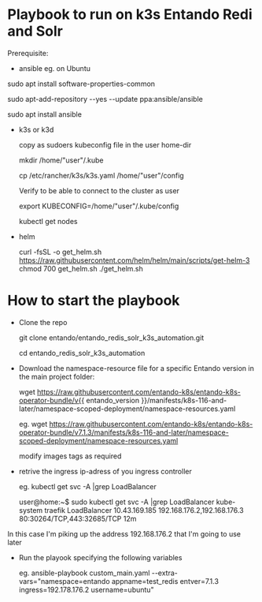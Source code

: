 # Playbook to run on k3s Entando Redi and Solr

Prerequisite:

- ansible
  eg. on Ubuntu
  
sudo apt install software-properties-common 

sudo apt-add-repository --yes --update ppa:ansible/ansible 

sudo apt install ansible

- k3s or k3d

  copy as sudoers kubeconfig file in the user home-dir
  
  mkdir /home/"user"/.kube
  
  cp /etc/rancher/k3s/k3s.yaml /home/"user"/config

  Verify to be able to connect to the cluster as user

  export KUBECONFIG=/home/"user"/.kube/config
  
  kubectl get nodes

- helm

  curl -fsSL -o get_helm.sh https://raw.githubusercontent.com/helm/helm/main/scripts/get-helm-3
  chmod 700 get_helm.sh
  ./get_helm.sh

# How to start the playbook

- Clone the repo

  git clone entando/entando_redis_solr_k3s_automation.git

  cd entando_redis_solr_k3s_automation

- Download the namespace-resource file for a specific Entando version in the main project folder:

  wget https://raw.githubusercontent.com/entando-k8s/entando-k8s-operator-bundle/v{{ entando_version }}/manifests/k8s-116-and-later/namespace-scoped-deployment/namespace-resources.yaml
  
  eg.
  wget https://raw.githubusercontent.com/entando-k8s/entando-k8s-operator-bundle/v7.1.3/manifests/k8s-116-and-later/namespace-scoped-deployment/namespace-resources.yaml

  modify images tags as required

- retrive the ingress ip-adress of you ingress controller

  eg.
  kubectl get svc -A |grep LoadBalancer

  user@home:~$ sudo kubectl get svc -A |grep LoadBalancer
kube-system   traefik  LoadBalancer   10.43.169.185   192.168.176.2,192.168.176.3   80:30264/TCP,443:32685/TCP 12m

In this case I'm piking up the address 192.168.176.2 that I'm going to use later

- Run the playook specifying the following variables

  eg.
  ansible-playbook custom_main.yaml --extra-vars="namespace=entando appname=test_redis entver=7.1.3 ingress=192.178.176.2 username=ubuntu"
